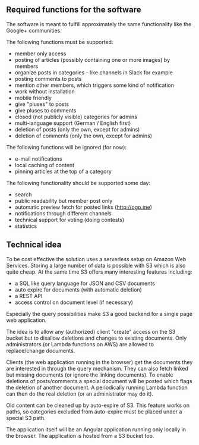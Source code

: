 Required functions for the software
-----------------------------------

The software is meant to fulfill approximately the same functionality like
the Google+ communities.

The following functions must be supported:

* member only access
* posting of articles (possibly containing one or more images) by members
* organize posts in categories - like channels in Slack for example
* posting comments to posts
* mention other members, which triggers some kind of notification
* work without installation
* mobile friendly
* give "pluses" to posts
* give pluses to comments
* closed (not publicly visible) categories for admins
* multi-language support (German / English first)
* deletion of posts (only the own, except for admins)
* deletion of comments (only the own, except for admins)

The following functions will be ignored (for now):

* e-mail notifications
* local caching of content
* pinning articles at the top of a category

The following functionality should be supported some day:
* search
* public readability but member post only
* automatic preview fetch for posted links (http://ogp.me)
* notifications through different channels
* technical support for voting (doing contests)
* statistics

Technical idea
--------------

To be cost effective the solution uses a serverless setup on Amazon Web Services.
Storing a large number of data is possible with S3 which is also quite cheap. At the
same time S3 offers many interesting features including:

* a SQL like query language for JSON and CSV documents
* auto expire for documents (with automatic deletion)
* a REST API
* access control on document level (if necessary)

Especially the query possibilities make S3 a good backend for a single page
web application.

The idea is to allow any (authorized) client "create" access on the S3 bucket
but to disallow deletions and changes to existing documents.
Only administrators (or Lambda functions on AWS) are allowed to replace/change
documents.

Clients (the web application running in the browser) get the documents they are
interested in through the query mechanism. They can also fetch linked but
missing documents (or ignore the linking documents).
To enable deletions of posts/comments a special document will be posted which
flags the deletion of another document. A periodically running Lambda function
can then do the real deletion (or an administrator may do it).

Old content can be cleaned up by auto-expire of S3. This feature works on paths,
so categories excluded from auto-expire must be placed under a special S3 path.

The application itself will be an Angular application running only locally
in the browser. The application is hosted from a S3 bucket too.
